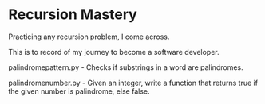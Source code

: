 # Recursion Mastery
 Practicing any recursion problem, I come across.

This is to record of my journey to become a software developer. 

palindromepattern.py - Checks if substrings in a word are palindromes. 

palindromenumber.py - Given an integer, write a function that returns true if the given number is palindrome, else false.
